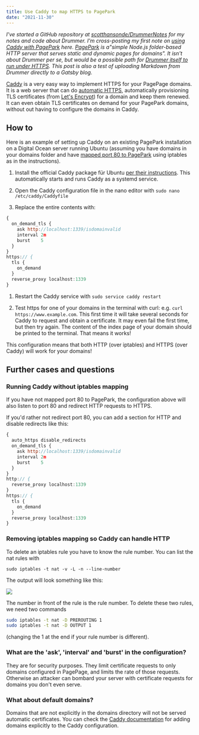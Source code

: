```yaml
---
title: Use Caddy to map HTTPS to PagePark
date: "2021-11-30"
---
```


<i>I've started a GitHub repository at <a href="https://github.com/scotthansonde/DrummerNotes">scotthansonde/DrummerNotes</a> for my notes and code about Drummer. I'm cross-posting my first note on <a href="https://github.com/scotthansonde/DrummerNotes/blob/main/caddy.md">using Caddy with PagePark</a> here. <a href="https://github.com/scripting/pagePark">PagePark</a> is a"simple Node.js folder-based HTTP server that serves static and dynamic pages for domains". It isn't about Drummer per se, but would be a possible path for <a href="http://scripting.com/drummer/blog/2021/11/14/145810.html?title=pageparkUsersASimplerPathToHttps">Drummer itself to run under HTTPS</a>. This post is also a test of uploading Markdown from Drummer directly to a Gatsby blog. </i>

<a href="https://caddyserver.com/">Caddy</a> is a very easy way to implement HTTPS for your PagePage domains. It is a web server that can do <a href="https://caddyserver.com/docs/automatic-https">automatic HTTPS</a>, automatically provisioning TLS certificates (from <a href="https://letsencrypt.org/">Let's Encrypt</a>) for a domain and keep them renewed. It can even obtain TLS certificates on demand for your PagePark domains, without out having to configure the domains in Caddy.

## How to

Here is an example of setting up Caddy on an existing PagePark installation on a Digital Ocean server running Ubuntu (assuming you have domains in your domains folder and have <a href="https://github.com/scripting/pagePark#mapping-port-80-to-1339">mapped port 80 to PagePark</a> using iptables as in the instructions).

1. Install the official Caddy package für Ubuntu <a href="https://caddyserver.com/docs/install#debian-ubuntu-raspbian">per their instructions</a>. This automatically starts and runs Caddy as a systemd service.

1. Open the Caddy configuration file in the nano editor with `sudo nano /etc/caddy/Caddyfile`

1. Replace the entire contents with:

```js
{
  on_demand_tls {
    ask http://localhost:1339/isdomainvalid
    interval 2m
    burst    5
  }
}
https:// {
  tls {
    on_demand
  }
  reverse_proxy localhost:1339
}
```

1. Restart the Caddy service with `sudo service caddy restart`

1. Test https for one of your domains in the terminal with curl: e.g. `curl https://www.example.com`. This first time it will take several seconds for Caddy to request and obtain a certificate. It may even fail the first time, but then try again. The content of the index page of your domain should be printed to the terminal. That means it works!

This configuration means that both HTTP (over iptables) and HTTPS (over Caddy) will work for your domains!

## Further cases and questions

### Running Caddy without iptables mapping

If you have not mapped port 80 to PagePark, the configuration above will also listen to port 80 and redirect HTTP requests to HTTPS.

If you'd rather not redirect port 80, you can add a section for HTTP and disable redirects like this:

```js
{
  auto_https disable_redirects
  on_demand_tls {
    ask http://localhost:1339/isdomainvalid
    interval 2m
    burst    5
  }
}
http:// {
  reverse_proxy localhost:1339
}
https:// {
  tls {
    on_demand
  }
  reverse_proxy localhost:1339
}
```

### Removing iptables mapping so Caddy can handle HTTP

To delete an iptables rule you have to know the rule number. You can list the nat rules with

`sudo iptables -t nat -v -L -n --line-number`

The output will look something like this:

![](https://res.cloudinary.com/papascott/image/upload/v1637840426/TujSanB1nu0Bdelbge96Lr4UlGgFO7jV6D5Jc9VX.jpg)

The number in front of the rule is the rule number. To delete these two rules, we need two commands

```sh
sudo iptables -t nat -D PREROUTING 1
sudo iptables -t nat -D OUTPUT 1
```

(changing the 1 at the end if your rule number is different).

### What are the 'ask', 'interval' and 'burst' in the configuration?

They are for security purposes. They limit certificate requests to only domains configured in PagePage, and limits the rate of those requests. Otherwise an attacker can bombard your server with certificate requests for domains you don't even serve.

### What about default domains?

Domains that are not explicitly in the domains directory will not be served automatic certificates. You can check the <a href="https://caddyserver.com/docs/">Caddy documentation</a> for adding domains explicitly to the Caddy configuration.
